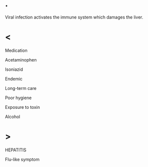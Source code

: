 # .

Viral infection activates the immune system which damages the liver.

# <

Medication

Acetaminophen

Isoniazid

Endemic

Long-term care

Poor hygiene

Exposure to toxin

Alcohol

# >

HEPATITIS

Flu-like symptom
